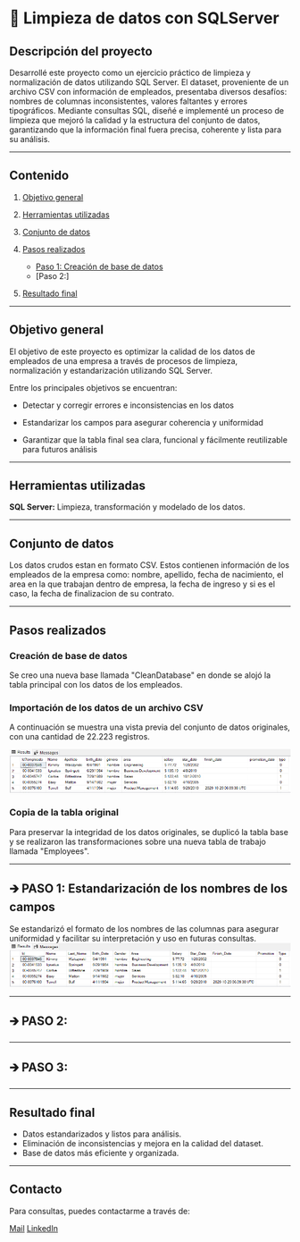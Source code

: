 # 📌 Limpieza de datos con SQLServer

## Descripción del proyecto

Desarrollé este proyecto como un ejercicio práctico de limpieza y normalización de datos utilizando SQL Server. El dataset, proveniente de un archivo CSV con información de empleados, presentaba diversos desafíos: nombres de columnas inconsistentes, valores faltantes y errores tipográficos.
Mediante consultas SQL, diseñé e implementé un proceso de limpieza que mejoró la calidad y la estructura del conjunto de datos, garantizando que la información final fuera precisa, coherente y lista para su análisis.

--- 

## Contenido
1. [Objetivo general](#objetivo-general)
3. [Herramientas utilizadas](#herramientas-utilizadas)
4. [Conjunto de datos](#conjunto-de-datos)
5. [Pasos realizados](#pasos-realizados)

   - [Paso 1: Creación de base de datos](#creacion-de-base-de-datos)
   - [Paso 2:]
5. [Resultado final](#resultado-final)

--- 

## Objetivo general

El objetivo de este proyecto es optimizar la calidad de los datos de empleados de una empresa a través de procesos de limpieza, normalización y estandarización utilizando SQL Server.

Entre los principales objetivos se encuentran:

- Detectar y corregir errores e inconsistencias en los datos

- Estandarizar los campos para asegurar coherencia y uniformidad

- Garantizar que la tabla final sea clara, funcional y fácilmente reutilizable para futuros análisis

--- 

## Herramientas utilizadas

**SQL Server:** Limpieza, transformación y modelado de los datos.

--- 

## Conjunto de datos
Los datos crudos estan en formato CSV. Estos contienen información de los empleados de la empresa como: nombre, apellido, fecha de nacimiento, el area en la que trabajan dentro de empresa, la fecha de ingreso y si es el caso, la fecha de finalizacion de su contrato.

--- 

## Pasos realizados

### Creación de base de datos 
Se creo una nueva base llamada "CleanDatabase" en donde se alojó la tabla principal con los datos de los empleados.

### Importación de los datos de un archivo CSV
A continuación se muestra una vista previa del conjunto de datos originales, con una cantidad de 22.223 registros.

![Imagen 1](https://github.com/mariaibanezw/Limpieza_base_empleados/blob/12b0595c266c97041cb89f114b03bf2b5769ca31/Imagenes/imagen-1.png)

### Copia de la tabla original
Para preservar la integridad de los datos originales, se duplicó la tabla base y se realizaron las transformaciones sobre una nueva tabla de trabajo llamada "Employees".

---

## 🡲 PASO 1: Estandarización de los nombres de los campos
Se estandarizó el formato de los nombres de las columnas para asegurar uniformidad y facilitar su interpretación y uso en futuras consultas.
![Imagen 2](https://github.com/mariaibanezw/Limpieza_base_empleados/blob/e9556e4232d0f6d88c43773a9f31a2e43522f408/Imagenes/imagen-2.png)

---

## 🡲 PASO 2: 

---

## 🡲 PASO 3: 

---

## Resultado final

- Datos estandarizados y listos para análisis.
- Eliminación de inconsistencias y mejora en la calidad del dataset.
- Base de datos más eficiente y organizada.

---

## Contacto
Para consultas, puedes contactarme a través de:

[Mail](mailto:maria.ibanezw@gmail.com)
[LinkedIn](https://www.linkedin.com/in/mariadelmaribanezw/) 

